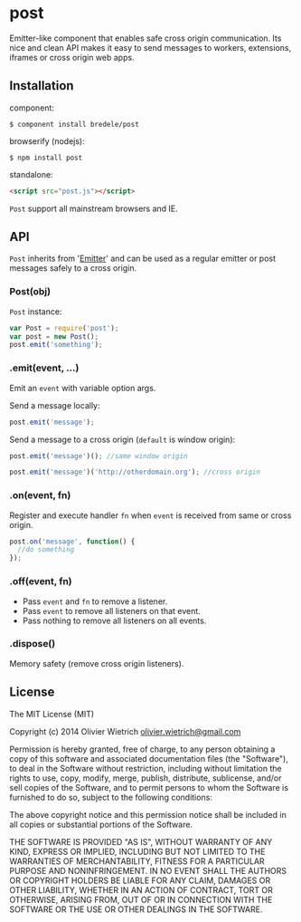 post
====

Emitter-like component that enables safe cross origin communication. Its nice and clean API makes it easy to send messages to workers, extensions, iframes or cross origin web apps.

## Installation

component:

    $ component install bredele/post

browserify (nodejs):

    $ npm install post

standalone:

```html
<script src="post.js"></script>
```

`Post` support all mainstream browsers and IE.

## API

`Post` inherits from '[Emitter](http://github.com/component/emitter)' and can be used as a regular 
emitter or post messages safely to a cross origin.

### Post(obj)

  `Post` instance:

```js
var Post = require('post');
var post = new Post();
post.emit('something');
```

### .emit(event, ...)

   Emit an `event` with variable option args.

Send a message locally:

```js
post.emit('message');
```

Send a message to a cross origin (`default` is window origin):

```js
post.emit('message')(); //same window origin

post.emit('message')('http://otherdomain.org'); //cross origin
```

### .on(event, fn)

   Register and execute handler `fn` when `event` is received 
   from same or cross origin.

```js
post.on('message', function() {
  //do something
});
```

### .off(event, fn)

  * Pass `event` and `fn` to remove a listener.
  * Pass `event` to remove all listeners on that event.
  * Pass nothing to remove all listeners on all events.


### .dispose()

  Memory safety (remove cross origin listeners).


## License

The MIT License (MIT)

Copyright (c) 2014 Olivier Wietrich <olivier.wietrich@gmail.com>

Permission is hereby granted, free of charge, to any person obtaining a copy of this software and associated documentation files (the "Software"), to deal in the Software without restriction, including without limitation the rights to use, copy, modify, merge, publish, distribute, sublicense, and/or sell copies of the Software, and to permit persons to whom the Software is furnished to do so, subject to the following conditions:

The above copyright notice and this permission notice shall be included in all copies or substantial portions of the Software.

THE SOFTWARE IS PROVIDED "AS IS", WITHOUT WARRANTY OF ANY KIND, EXPRESS OR IMPLIED, INCLUDING BUT NOT LIMITED TO THE WARRANTIES OF MERCHANTABILITY, FITNESS FOR A PARTICULAR PURPOSE AND NONINFRINGEMENT. IN NO EVENT SHALL THE AUTHORS OR COPYRIGHT HOLDERS BE LIABLE FOR ANY CLAIM, DAMAGES OR OTHER LIABILITY, WHETHER IN AN ACTION OF CONTRACT, TORT OR OTHERWISE, ARISING FROM, OUT OF OR IN CONNECTION WITH THE SOFTWARE OR THE USE OR OTHER DEALINGS IN THE SOFTWARE.
